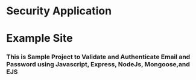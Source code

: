 # Security Application

# Example Site

### This is Sample Project to Validate and Authenticate Email and Password using Javascript, Express, NodeJs, Mongoose,and EJS

